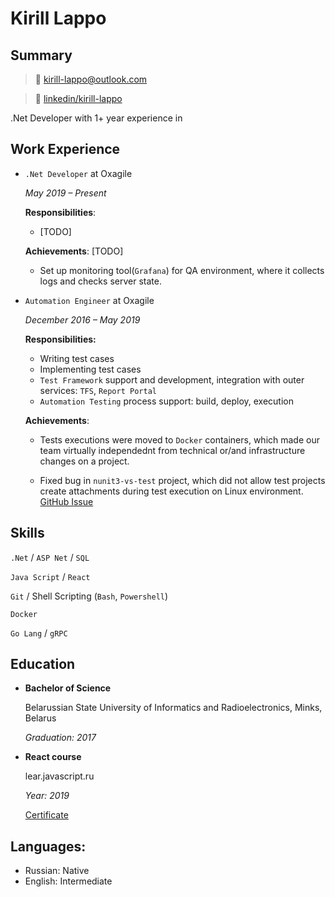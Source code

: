 # Kirill Lappo

## Summary

> 📧 kirill-lappo@outlook.com

> 💼 [linkedin/kirill-lappo](https://www.linkedin.com/in/kirill-lappo-92a7a4130/)

.Net Developer with 1+ year experience in

## Work Experience

* `.Net Developer` at Oxagile

    *May 2019 – Present*

    **Responsibilities**:

    * [TODO]

    **Achievements**:
     [TODO]

    * Set up monitoring tool(`Grafana`) for QA environment, where it collects logs and checks server state.

* `Automation Engineer` at Oxagile

    *December 2016 – May 2019*

    **Responsibilities:**
    * Writing test cases
    * Implementing test cases
    * `Test Framework` support and development, integration with outer services: `TFS`, `Report Portal`
    * `Automation Testing` process support: build, deploy, execution

    **Achievements**:

    * Tests executions were moved to `Docker` containers, which made our team virtually independednt from technical or/and infrastructure changes on a project. 

    * Fixed bug in `nunit3-vs-test` project, which did not allow test projects create attachments during test execution on Linux environment. [GitHub Issue](https://github.com/nunit/nunit3-vs-adapter/issues/494)

## Skills

`.Net` / `ASP Net` / `SQL`

`Java Script` / `React`

`Git` / Shell Scripting (`Bash`, `Powershell`)

`Docker`

`Go Lang` / `gRPC`

## Education

* **Bachelor of Science**

    Belarussian State University of Informatics and Radioelectronics, Minks, Belarus

    *Graduation: 2017*

* **React course**

    lear.javascript.ru

    *Year: 2019*

    [Certificate](https://learn.javascript.ru/courses/react-20190514/kirill-lappo/en/certificate.jpg)

## Languages:

* Russian: Native
* English: Intermediate
